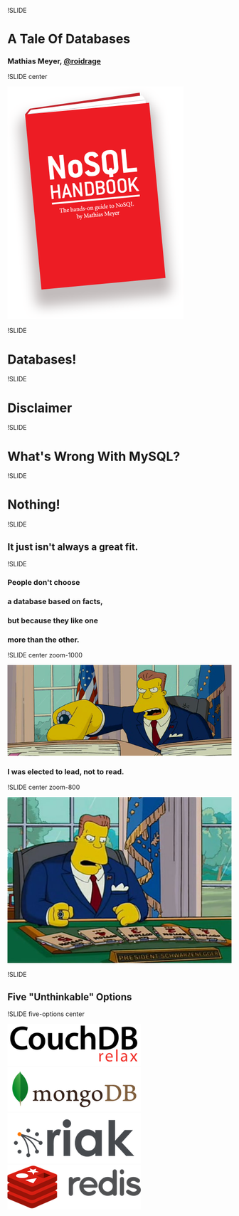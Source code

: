!SLIDE 

# A Tale Of Databases #

### Mathias Meyer, [@roidrage](http://twitter.com/roidrage)

!SLIDE center

<a href="http://nosqlhandbook.com"><img src="book.png"></a>

!SLIDE

# Databases!

!SLIDE

# Disclaimer

!SLIDE

# What's Wrong With MySQL?

!SLIDE

# Nothing!

!SLIDE

## It just isn't always a great fit.

!SLIDE

### People don't choose
### a database based on facts,
### but because they like one
### more than the other.

!SLIDE center zoom-1000

![](which_option_to_choose.png)

### I was elected to lead, not to read.

!SLIDE center zoom-800

![Five Unthinkable Options](five_options.jpg)

!SLIDE

## Five "Unthinkable" Options

!SLIDE five-options center

<img src="couchdb-logo.png" data-linkto="couchdb" class="database-link"/>
<img src="mongodb.png" data-linkto="mongodb" class="database-link"/>
<br/>
<img src="riak.png" data-linkto="riak" class="database-link"/>
<img src="redis.png" data-linkto="redis" class="database-link"/>

